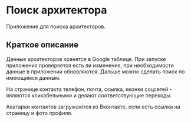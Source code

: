 # Поиск архитектора

Приложение для поиска архитекторов.

## Краткое описание

Данные архитекторов хранятся в Google таблице. При запуске приложения проверяется есть ли изменения,
при необходимости данные в приложении обновляются. Дальше можно сделать поиск по имеющимся данным.

На странице контакта телефон, почта, ссылка, иконки соцсетей - являются кликабельными и делают соответствующие переходы.

Аватарки контактов загружаются из Вконтакте, если есть ссылка на страницу и фото профиля.